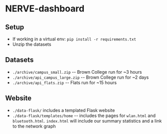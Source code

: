 # NERVE-dashboard

## Setup
- If working in a virtual env: `pip install -r requirements.txt`
- Unzip the datasets

## Datasets
- `./archive/campus_small.zip` -- Brown College run for ~3 hours
- `./archive/api_campus_large.zip` -- Brown College run for ~2 days 
- `./archive/api_flats.zip` -- Flats run for ~15 hours

## Website
- `./data-flask/` includes a templated Flask website
- `./data-flask/templates/home` -- includes the pages for `wlan.html` and `bluetooth.html`. `index.html` will include our summary statistics and a link to the network graph